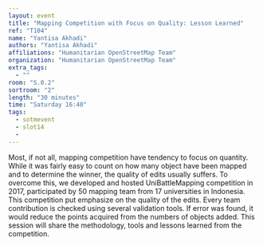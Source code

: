 ```yaml
---
layout: event
title: "Mapping Competition with Focus on Quality: Lesson Learned"
ref: "T104"
name: "Yantisa Akhadi"
authors: "Yantisa Akhadi"
affiliations: "Humanitarian OpenStreetMap Team"
organization: "Humanitarian OpenStreetMap Team"
extra_tags:
  - ""
room: "S.0.2"
sortroom: "2"
length: "30 minutes"
time: "Saturday 16:40"
tags:
  - sotmevent
  - slot14
  - 
---
```

Most, if not all, mapping competition have tendency to focus on quantity. While it was fairly easy to count on how many object have been mapped and to determine the winner, the quality of edits usually suffers. To overcome this, we developed and hosted UniBattleMapping competition in 2017, participated by 50 mapping team from 17 universities in Indonesia. This competition put emphasize on the quality of the edits. Every team contribution is checked using several validation tools. If error was found, it would reduce the points acquired from the numbers of objects added. This session will share the methodology, tools and lessons learned from the competition.  